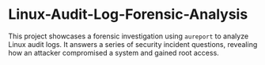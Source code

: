 # Linux-Audit-Log-Forensic-Analysis
This project showcases a forensic investigation using `aureport`  to analyze Linux audit logs. It answers a series of security incident questions, revealing how an attacker compromised a system and gained root access.
